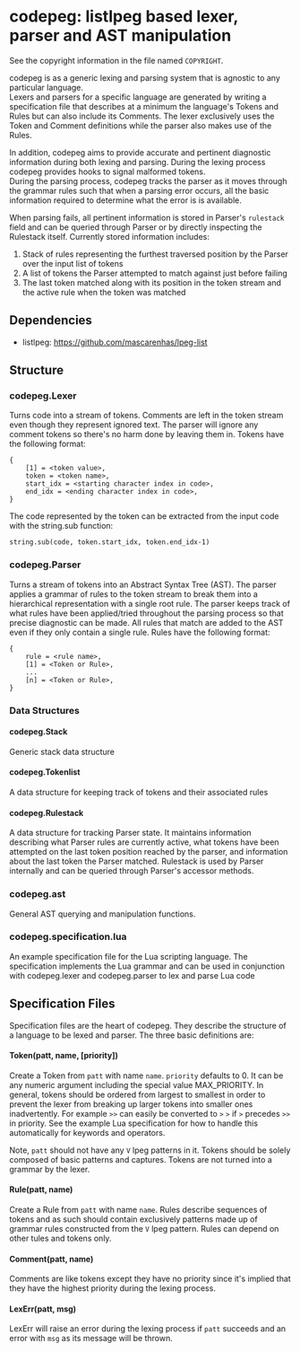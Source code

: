 codepeg: listlpeg based lexer, parser and AST manipulation
======================================================================
See the copyright information in the file named `COPYRIGHT`.


codepeg is as a generic lexing and parsing system that is agnostic to any particular language.  
Lexers and parsers for a specific language are generated by writing a specification file that describes 
at a minimum the language's Tokens and Rules but can also include its Comments.  The lexer exclusively uses 
the Token and Comment definitions while the parser also makes use of the Rules.

In addition, codepeg aims to provide accurate and pertinent diagnostic information during both 
lexing and parsing.  During the lexing process codepeg provides hooks to signal malformed tokens.  
During the parsing process, codepeg tracks the parser as it moves through the grammar rules such that when 
a parsing error occurs, all the basic information required to determine what the error is is available.

When parsing fails, all pertinent information is stored in Parser's `rulestack` field and can be queried through Parser or by directly inspecting the Rulestack itself.  Currently stored information includes:

1. Stack of rules representing the furthest traversed position by the Parser over the input list of tokens
2. A list of tokens the Parser attempted to match against just before failing
3. The last token matched along with its position in the token stream and the active rule when the token was matched




Dependencies
-----------

* listlpeg: https://github.com/mascarenhas/lpeg-list


Structure
--------

### codepeg.Lexer
Turns code into a stream of tokens.  Comments are left in the token stream even though they 
represent ignored text.  The parser will ignore any comment tokens so there's no harm done by 
leaving them in.  Tokens have the following format:


	{
		[1] = <token value>,
		token = <token name>,
		start_idx = <starting character index in code>,
		end_idx = <ending character index in code>,
	}
	
The code represented by the token can be extracted from the input code with the string.sub function:
	
	string.sub(code, token.start_idx, token.end_idx-1)
	

### codepeg.Parser
Turns a stream of tokens into an Abstract Syntax Tree (AST).  The parser applies a grammar of rules to 
the token stream to break them into a hierarchical representation with a single root rule.  The parser 
keeps track of what rules have been applied/tried throughout the parsing process so that precise diagnostic
can be made.  All rules that match are added to the AST even if they only contain a single rule. Rules have 
the following format:

	{
		rule = <rule name>,
		[1] = <Token or Rule>,
		...
		[n] = <Token or Rule>,
	}


### Data Structures
#### codepeg.Stack
Generic stack data structure

#### codepeg.Tokenlist
A data structure for keeping track of tokens and their associated rules

#### codepeg.Rulestack
A data structure for tracking Parser state.  It maintains information describing what Parser rules are currently active, what tokens have been attempted on the last token position reached by the parser, and information about the last token the Parser matched.  Rulestack is used by Parser internally and can be queried through Parser's accessor methods.

### codepeg.ast
General AST querying and manipulation functions.

### codepeg.specification.lua
An example specification file for the Lua scripting language.  The specification implements the Lua grammar and 
can be used in conjunction with codepeg.lexer and codepeg.parser to lex and parse Lua code


Specification Files
--------
Specification files are the heart of codepeg.  They describe the structure of a language to be lexed and parser.  The 
three basic definitions are:
	
#### Token(patt, name, [priority])
Create a Token from `patt` with name `name`. `priority` defaults to 0.  It can be any numeric 
argument including the special value MAX_PRIORITY.  In general, tokens should be ordered from largest to 
smallest in order to prevent the lexer from breaking up larger tokens into smaller ones inadvertently.  For 
example `>>` can easily be converted to `>` `>` if `>` precedes `>>` in priority. See the example Lua specification 
for how to handle this automatically for keywords and operators.

Note, `patt` should not have any `V` lpeg patterns in it.  Tokens should be solely composed of basic patterns 
and captures.  Tokens are not turned into a grammar by the lexer.


#### Rule(patt, name)
Create a Rule from `patt` with name `name`.  Rules describe sequences of tokens and as such should contain 
exclusively patterns made up of grammar rules constructed from the `V` lpeg pattern.  Rules can depend on 
other tules and tokens only.


#### Comment(patt, name)
Comments are like tokens except they have no priority since it's implied that they have the highest priority 
during the lexing process.
	

#### LexErr(patt, msg)
LexErr will raise an error during the lexing process if `patt` succeeds and an error with `msg` as its message will be thrown.

